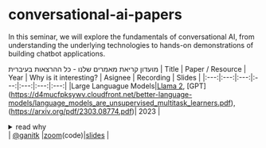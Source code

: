 # conversational-ai-papers
In this seminar, we will explore the fundamentals of conversational AI, from understanding the underlying technologies to hands-on demonstrations of building chatbot applications.


מועדון קריאת מאמרים שלנו - כל ההרצאות בעיברית
| Title | Paper / Resource | Year | Why is it interesting? | Asignee | Recording | Slides |
|:---:|:---:|:---:|:---:|:---:|:---:|:---:|
|Large Languague Models|[Llama 2](https://ai.meta.com/research/publications/llama-2-open-foundation-and-fine-tuned-chat-models/), [GPT] (https://d4mucfpksywv.cloudfront.net/better-language-models/language_models_are_unsupervised_multitask_learners.pdf), (https://arxiv.org/pdf/2303.08774.pdf)| 2023 | <details><summary>read why</summary> A review of the greatest and latest llms.</details> |  [@ganitk]() |[zoom](TBD)(code)|[slides](TBD) |
